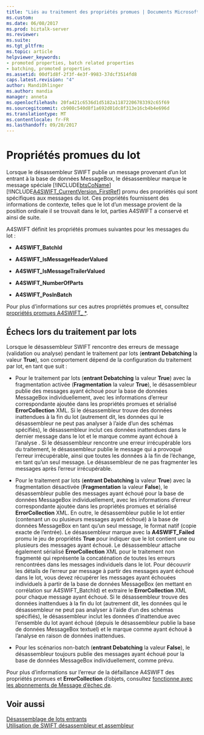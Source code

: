 ```yaml
---
title: "Liés au traitement des propriétés promues | Documents Microsoft"
ms.custom: 
ms.date: 06/08/2017
ms.prod: biztalk-server
ms.reviewer: 
ms.suite: 
ms.tgt_pltfrm: 
ms.topic: article
helpviewer_keywords:
- promoted properties, batch related properties
- batching, promoted properties
ms.assetid: 00df1d8f-2f3f-4e3f-9983-37dcf3514fd8
caps.latest.revision: "4"
author: MandiOhlinger
ms.author: mandia
manager: anneta
ms.openlocfilehash: 20fa421c6536d1d5182a11872206783392c65f69
ms.sourcegitcommit: cb908c540d8f1a692d01dc8f313e16cb4b4e696d
ms.translationtype: MT
ms.contentlocale: fr-FR
ms.lasthandoff: 09/20/2017
---
```

# <a name="batch-related-promoted-properties"></a>Propriétés promues du lot
Lorsque le désassembleur SWIFT publie un message provenant d’un lot entrant à la base de données MessageBox, le désassembleur marque le message spéciale [!INCLUDE[btsCoName](../../includes/btsconame-md.md)] [!INCLUDE[A4SWIFT_CurrentVersion_FirstRef](../../includes/a4swift-currentversion-firstref-md.md)] promu des propriétés qui sont spécifiques aux messages du lot. Ces propriétés fournissent des informations de contexte, telles que le lot d’un message provient de la position ordinale il se trouvait dans le lot, parties A4SWIFT a conservé et ainsi de suite.  
  
 A4SWIFT définit les propriétés promues suivantes pour les messages du lot :  
  
-   **A4SWIFT_BatchId**  
  
-   **A4SWIFT_IsMessageHeaderValued**  
  
-   **A4SWIFT_IsMessageTrailerValued**  
  
-   **A4SWIFT_NumberOfParts**  
  
-   **A4SWIFT_PosInBatch**  
  
 Pour plus d’informations sur ces autres propriétés promues et, consultez [propriétés promues A4SWIFT_ *](../../adapters-and-accelerators/accelerator-swift/a4swift-promoted-properties.md).  
  
## <a name="failures-during-batch-processing"></a>Échecs lors du traitement par lots  
 Lorsque le désassembleur SWIFT rencontre des erreurs de message (validation ou analyse) pendant le traitement par lots (**entrant Debatching** la valeur **True**), son comportement dépend de la configuration du traitement par lot, en tant que suit :  
  
-   Pour le traitement par lots (**entrant Debatching** la valeur **True**) avec la fragmentation activée (**Fragmentation** la valeur **True**), le désassembleur publie des messages ayant échoué pour la base de données MessageBox individuellement, avec les informations d’erreur correspondante ajoutée dans les propriétés promues et sérialisé **ErrorCollection** XML. Si le désassembleur trouve des données inattendues à la fin du lot (autrement dit, les données qui le désassembleur ne peut pas analyser à l’aide d’un des schémas spécifiés), le désassembleur inclut ces données inattendues dans le dernier message dans le lot et le marque comme ayant échoué à l’analyse . Si le désassembleur rencontre une erreur irrécupérable lors du traitement, le désassembleur publie le message qui a provoqué l’erreur irrécupérable, ainsi que toutes les données à la fin de l’échange, en tant qu’un seul message. Le désassembleur de ne pas fragmenter les messages après l’erreur irrécupérable.  
  
-   Pour le traitement par lots (**entrant Debatching** la valeur **True**) avec la fragmentation désactivée (**Fragmentation** la valeur **False**), le désassembleur publie des messages ayant échoué pour la base de données MessageBox individuellement, avec les informations d’erreur correspondante ajoutée dans les propriétés promues et sérialisé **ErrorCollection** XML. En outre, le désassembleur publie le lot entier (contenant un ou plusieurs messages ayant échoué) à la base de données MessageBox en tant qu’un seul message, le format natif (copie exacte de l’entrée). Le désassembleur marque avec la **A4SWIFT_Failed** promu le jeu de propriétés **True** pour indiquer que le lot contient une ou plusieurs des messages ayant échoué. Le désassembleur attache également sérialisé **ErrorCollection** XML pour le traitement non fragmenté qui représente la concaténation de toutes les erreurs rencontrées dans les messages individuels dans le lot. Pour découvrir les détails de l’erreur par message à partir des messages ayant échoué dans le lot, vous devez récupérer les messages ayant échouées individuels à partir de la base de données MessageBox (en mettant en corrélation sur A4SWIFT_BatchId) et extraire le **ErrorCollection** XML pour chaque message ayant échoué. Si le désassembleur trouve des données inattendues à la fin du lot (autrement dit, les données qui le désassembleur ne peut pas analyser à l’aide d’un des schémas spécifiés), le désassembleur inclut les données d’inattendue avec l’ensemble du lot ayant échoué (depuis le désassembleur publie la base de données MessageBox textuel) et le marque comme ayant échoué à l’analyse en raison de données inattendues.  
  
-   Pour les scénarios non-batch (**entrant Debatching** la valeur **False**), le désassembleur toujours publie des messages ayant échoué pour la base de données MessageBox individuellement, comme prévu.  
  
 Pour plus d’informations sur l’erreur de la défaillance A4SWIFT des propriétés promues et **ErrorCollection** d’objets, consultez [fonctionne avec les abonnements de Message d’échec de](../../adapters-and-accelerators/accelerator-swift/working-with-failed-message-subscriptions.md).  
  
## <a name="see-also"></a>Voir aussi  
 [Désassemblage de lots entrants](../../adapters-and-accelerators/accelerator-swift/disassembling-inbound-batches.md)   
 [Utilisation de SWIFT désassembleur et assembleur](../../adapters-and-accelerators/accelerator-swift/working-with-the-swift-disassembler-and-assembler.md)